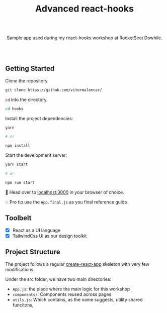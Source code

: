 <h1 align="center">
	Advanced react-hooks
</h1>
<br>
<br>

<p align="center"> Sample app used during my react-hooks workshop at RocketSeat Dowhile.</p>

<br>
<br>

## Getting Started

Clone the repository.

```sh
git clone https://github.com/vitormalencar/
```

`cd` into the directory.

```sh
cd hooks
```

Install the project dependencies:

```sh
yarn

# or

npm install
```

Start the development server:

```sh
yarn start

# or

npm run start
```

🚀 Head over to [localhost:3000](http://localhost:3000) in your browser of choice.

💡 Pro tip use the `App.final.js` as you final reference guide

## Toolbelt

- [x] React as a UI language
- [x] TailwindCss UI as our design toolkit

## Project Structure

The project follows a regular [create-react-app](https://github.com/facebook/create-react-app) skeleton with very few modifications.

Under the src folder, we have two main directories:

- `App.js`: the place where the main logic for this workshop
- `components/`: Components reused across pages
- `utils.js`: Which contains, as the name suggests, utility shared funcitons,
